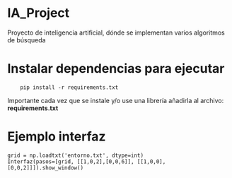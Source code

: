 # IA_Project
Proyecto de inteligencia artificial, dónde se implementan varios algoritmos de búsqueda

# Instalar dependencias para ejecutar
```
    pip install -r requirements.txt
```
Importante cada vez que se instale y/o use una librería añadirla al archivo: **requirements.txt**

# Ejemplo interfaz
```
grid = np.loadtxt('entorno.txt', dtype=int)
Interfaz(pasos=[grid, [[1,0,2],[0,0,6]], [[1,0,0],[0,0,2]]]).show_window()
```
